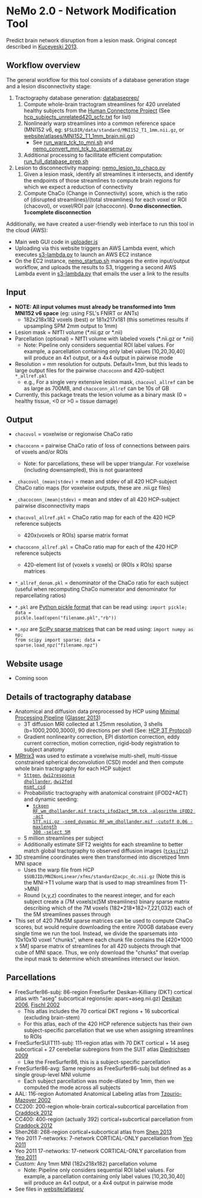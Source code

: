 # NeMo 2.0 - Network Modification Tool

Predict brain network disruption from a lesion mask. Original concept described in [Kuceyeski 2013](https://dx.doi.org/10.1089%2Fbrain.2013.0147).

## Workflow overview

The general workflow for this tool consists of a database generation stage and a lesion disconnectivity stage:

1. Tractography database generation: [databaseprep/](databaseprep/)
    1. Compute whole-brain tractogram streamlines for 420 unrelated healthy subjects from the [Human Connectome Project](http://www.humanconnectome.org) (See [hcp_subjects_unrelated420_scfc.txt](hcp_subjects_unrelated420_scfc.txt) for list)
    2. Nonlinearly warp streamlines into a common reference space (MNI152 v6, eg: <code>$FSLDIR/data/standard/MNI152_T1_1mm.nii.gz</code>, or [website/atlases/MNI152_T1_1mm_brain.nii.gz](website/atlases/MNI152_T1_1mm_brain.nii.gz))
        * See [run_warp_tck_to_mni.sh](databaseprep/run_warp_tck_to_mni.sh) and [nemo_convert_mni_tck_to_sparsemat.py](databaseprep/nemo_convert_mni_tck_to_sparsemat.py)
    3. Additional processing to facillitate efficient computation: [run_full_database_prep.sh](databaseprep/run_full_database_prep.sh)
2. Lesion to disconnectivity mapping: [nemo_lesion_to_chaco.py](nemo_lesion_to_chaco.py)
    1. Given a lesion mask, identify all streamlines it intersects, and identify the endpoints of those streamlines to compute brain regions for which we expect a reduction of connectivity
    2. Compute ChaCo (Change in Connectivity) score, which is the ratio of (disrupted streamlines)/(total streamlines) for each voxel or ROI (chacovol), or voxel/ROI pair (chacoconn). **0=no disconnection. 1=complete disconnection**

Additionally, we have created a user-friendly web interface to run this tool in the cloud (AWS):
* Main web GUI code in [uploader.js](website/uploader.js)
* Uploading via this website triggers an AWS Lambda event, which executes [s3-lambda.py](website/config/s3-lambda.py) to launch an AWS EC2 instance
* On the EC2 instance, [nemo_startup.sh](website/config/nemo_startup.sh) manages the entire input/output workflow, and uploads the results to S3, triggering a second AWS Lambda event in [s3-lambda.py](website/config/s3-lambda.py) that emails the user a link to the results

## Input
* **NOTE: All input volumes must already be transformed into 1mm MNI152 v6 space** (eg: using FSL's FNIRT or ANTs) 
    * 182x218x182 voxels (best) or 181x217x181 (this sometimes results if upsampling SPM 2mm output to 1mm)
* Lesion mask = NIfTI volume (*.nii.gz or *.nii)
* Parcellation (optional) = NIfTI volume with labeled voxels (*.nii.gz or *.nii)
    * Note: Pipeline only considers sequential ROI label values. For example, a parcellation containing only label values [10,20,30,40] will produce an 4x1 output, or a 4x4 output in pairwise mode
* Resolution = mm resolution for outputs. Default=1mm, but this leads to large output files for the pairwise <code>chacoconn</code> and 420-subject <code>*\_allref.pkl</code>
    * e.g., For a single very extensive lesion mask, <code>chacovol\_allref</code> can be as large as 700MB, and <code>chacoconn\_allref</code> can be 10s of GB
* Currently, this package treats the lesion volume as a binary mask (0 = healthy tissue, <0 or >0 = tissue damage)
    
## Output
* <code>chacovol</code> = voxelwise or regionwise ChaCo ratio
* <code>chacoconn</code> = pairwise ChaCo ratio of loss of connections between pairs of voxels and/or ROIs
    * Note: for parcellations, these will be upper triangular. For voxelwise (including downsampled), this is not guaranteed
* <code>\_chacovol\_(mean|stdev)</code> = mean and stdev of all 420 HCP-subject ChaCo ratio maps (for voxelwise outputs, these are .nii.gz files)
* <code>\_chacoconn\_(mean|stdev)</code> = mean and stdev of all 420 HCP-subject pairwise disconnectivity maps
* <code>chacovol_allref.pkl</code> = ChaCo ratio map for each of the 420 HCP reference subjects
    * 420x(voxels or ROIs) sparse matrix format
* <code>chacoconn_allref.pkl</code> = ChaCo ratio map for each of the 420 HCP reference subjects
    * 420-element list of (voxels x voxels) or (ROIs x ROIs) sparse matrices
* <code>*\_allref\_denom.pkl</code> = denominator of the ChaCo ratio for each subject (useful when recomputing ChaCo numerator and denominator for reparcellating ratios)

* <code>*.pkl</code> are [Python pickle format](https://docs.python.org/3/library/pickle.html) that can be read using:
    <code>import pickle; data = pickle.load(open("filename.pkl","rb"))</code>
* <code>*.npz</code> are [SciPy sparse matrices](https://docs.scipy.org/doc/scipy/reference/sparse.html) that can be read using:
        <code>import numpy as np; from scipy import sparse; data = sparse.load\_npz("filename.npz")</code>
    
## Website usage
* Coming soon

## Details of tractography database
* Anatomical and diffusion data preprocessed by HCP using [Minimal Processing Pipeline](https://github.com/Washington-University/HCPpipelines) ([Glasser 2013](https://doi.org/10.1016/j.neuroimage.2013.04.127))
    * 3T diffusion MRI collected at 1.25mm resolution, 3 shells (b=1000,2000,3000), 90 directions per shell (See: [HCP 3T Protocol](https://protocols.humanconnectome.org/HCP/3T/imaging-protocols.html))
    * Gradient nonlinearity correction, EPI distortion correction, eddy current correction, motion correction, rigid-body registration to subject anatomy
* [MRtrix3](https://www.mrtrix.org/) was used to estimate a voxelwise multi-shell, multi-tissue constrained spherical deconvolution (CSD) model and then compute whole brain tractography for each HCP subject
    * [<code>5ttgen</code>](https://mrtrix.readthedocs.io/en/dev/reference/commands/5ttgen.html), [<code>dwi2response dhollander</code>](https://mrtrix.readthedocs.io/en/latest/reference/commands/dwi2response.html#dwi2response-dhollander), [<code>dwi2fod msmt\_csd</code>](https://mrtrix.readthedocs.io/en/latest/reference/commands/dwi2fod.html)
    * Probabilistic tractography with anatomical constraint (iFOD2+ACT) and dynamic seeding:
        * [<code>tckgen RF_wm_dhollander.mif tracts_ifod2act_5M.tck -algorithm iFOD2 -act 5TT.nii.gz -seed_dynamic RF_wm_dhollander.mif -cutoff 0.06 -maxlength 300 -select 5M</code>](https://mrtrix.readthedocs.io/en/latest/reference/commands/tckgen.html)
    * 5 million streamlines per subject
    * Additionally estimate SIFT2 weights for each streamline to better match global tractography to observed diffusion images ([<code>tcksift2</code>](https://mrtrix.readthedocs.io/en/latest/reference/commands/tcksift2.html))
* 3D streamline coordinates were then transformed into discretized 1mm MNI space
    * Uses the warp file from HCP <code>$SUBJID/MNINonLinear/xfms/standard2acpc\_dc.nii.gz</code> (Note this is the MNI->T1 volume warp that is used to map streamlines from T1->MNI)
    * Round (x,y,z) coordinates to the nearest integer, and for each subject create a (7M voxels)x(5M streamlines) binary sparse matrix describing which of the 7M voxels (182\*218\*182=7,221,032) each of the 5M streamlines passes through
* This set of 420 7Mx5M sparse matrices can be used to compute ChaCo scores, but would require downloading the entire 700GB database every single time we run the tool. Instead, we divide the sparsemats into 10x10x10 voxel "chunks", where each chunk file contains the [420*1000 x 5M] sparse matrix of streamlines for all 420 subjects through that cube of MNI space. Thus, we only download the "chunks" that overlap the input mask to determine which streamlines intersect our lesion. 

## Parcellations
* FreeSurfer86-subj: 86-region FreeSurfer Desikan-Killiany (DKT) cortical atlas with "aseg" subcortical regions(ie: aparc+aseg.nii.gz) [Desikan 2006](https://pubmed.ncbi.nlm.nih.gov/16530430/), [Fischl 2002](https://pubmed.ncbi.nlm.nih.gov/11832223/)
    * This atlas includes the 70 cortical DKT regions + 16 subcortical (excluding brain-stem)
    * For this atlas, each of the 420 HCP reference subjects has their own subject-specific parcellation that we use when assigning streamlines to ROIs
* FreeSurferSUIT111-subj: 111-region atlas with 70 DKT cortical + 14 aseg subcortical + 27 cerebellar subregions from the SUIT atlas [Diedrichsen 2009](https://pubmed.ncbi.nlm.nih.gov/19457380/)
    * Like the FreeSurfer86, this is a subject-specific parcellation
* FreeSurfer86-avg: Same regions as FreeSurfer86-subj but defined as a single group-level MNI volume 
    * Each subject parcellation was mode-dilated by 1mm, then we computed the mode across all subjects
* AAL: 116-region Automated Anatomical Labeling atlas from [Tzourio-Mazoyer 2002](https://pubmed.ncbi.nlm.nih.gov/11771995/)
* CC200: 200-region whole-brain cortical+subcortical parcellation from [Craddock 2012](https://pubmed.ncbi.nlm.nih.gov/21769991/)
* CC400: 400-region (actually 392) cortical+subcortical parcellation from [Craddock 2012](https://pubmed.ncbi.nlm.nih.gov/21769991/)
* Shen268: 268-region cortical+subcortical atlas from [Shen 2013](https://pubmed.ncbi.nlm.nih.gov/23747961/)
* Yeo 2011 7-networks: 7-network CORTICAL-ONLY parcellation from [Yeo 2011](https://pubmed.ncbi.nlm.nih.gov/21653723/)
* Yeo 2011 17-networks: 17-network CORTICAL-ONLY parcellation from [Yeo 2011](https://pubmed.ncbi.nlm.nih.gov/21653723/)
* Custom: Any 1mm MNI (182x218x182) parcellation volume
    * Note: Pipeline only considers sequential ROI label values. For example, a parcellation containing only label values [10,20,30,40] will produce an 4x1 output, or a 4x4 output in pairwise mode
* See files in [website/atlases/](website/atlases/)